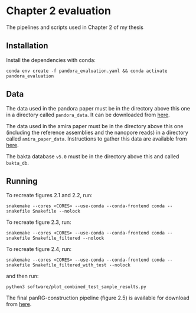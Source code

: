 # Chapter 2 evaluation

The pipelines and scripts used in Chapter 2 of my thesis

## Installation

Install the dependencies with conda:

```{bash}
conda env create -f pandora_evaluation.yaml && conda activate pandora_evaluation
```

## Data

The data used in the pandora paper must be in the directory above this one in a directory called `pandora_data`. It can be downloaded from [here](https://ftp.ebi.ac.uk/pub/software/pandora/2021/data_no_fast5s.tar).

The data used in the amira paper must be in the directory above this one (including the reference assemblies and the nanopore reads) in a directory called `amira_paper_data`. Instructions to gather this data are available from [here](https://www.biorxiv.org/content/10.1101/2025.05.16.654303v2).

The bakta database `v5.0` must be in the directory above this and called `bakta_db`.

## Running

To recreate figures 2.1 and 2.2, run:
```{bash}
snakemake --cores <CORES> --use-conda --conda-frontend conda --snakefile Snakefile --nolock
```

To recreate figure 2.3, run:
```{bash}
snakemake --cores <CORES> --use-conda --conda-frontend conda --snakefile Snakefile_filtered --nolock
```

To recreate figure 2.4, run:
```{bash}
snakemake --cores <CORES> --use-conda --conda-frontend conda --snakefile Snakefile_filtered_with_test --nolock
```
and then run:
```{bash}
python3 software/plot_combined_test_sample_results.py
```

The final panRG-construction pipeline (figure 2.5) is available for download from [here](https://github.com/Danderson123/Amira_panRG_pipeline).